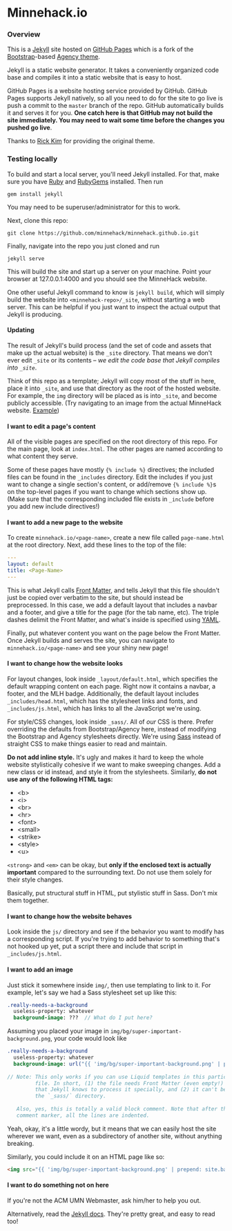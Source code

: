# Minnehack.io

### Overview

This is a [Jekyll](https://jekyllrb.com/) site hosted on
[GitHub Pages](https://pages.github.com/) which is a fork of the
[Bootstrap](http://getbootstrap.com/)-based
[Agency theme](https://github.com/y7kim/agency-jekyll-theme).

Jekyll is a static website generator. It takes a conveniently
organized code base and compiles it into a static website that is easy
to host. 

GitHub Pages is a website hosting service provided by GitHub. GitHub
Pages supports Jekyll natively, so all you need to do for the site to
go live is push a commit to the `master` branch of the repo. GitHub
automatically builds it and serves it for you. **One catch here is
that GitHub may not build the site immediately. You may need to wait
some time before the changes you pushed go live**.

Thanks to [Rick Kim](https://github.com/y7kim) for providing the
original theme.

### Testing locally

To build and start a local server, you'll need Jekyll installed.
For that, make sure you have [Ruby](https://www.ruby-lang.org/en/)
and [RubyGems](https://rubygems.org/pages/download) installed. Then
run

```shell
gem install jekyll
```

You may need to be superuser/administrator for this to work.

Next, clone this repo:

```shell
git clone https://github.com/minnehack/minnehack.github.io.git
```

Finally, navigate into the repo you just cloned and run

```shell
jekyll serve
```

This will build the site and start up a server on your machine. Point
your browser at 127.0.0.1:4000 and you should see the MinneHack website.

One other useful Jekyll command to know is `jekyll build`, which will
simply build the website into `<minnehack-repo>/_site`, without starting
a web server. This can be helpful if you just want to inspect the actual
output that Jekyll is producing.

#### Updating

The result of Jekyll's build process (and the set of code and assets
that make up the actual website) is the `_site` directory. That means
we don't ever edit `_site` or its contents – *we edit the code base
that Jekyll compiles into `_site`*.

Think of this repo as a template; Jekyll will copy most of the stuff
in here, place it into `_site`, and use that directory as the root of
the hosted website. For example, the `img` directory will be placed as
is into `_site`, and become publicly accessible. (Try navigating to an
image from the actual MinneHack
website. [Example](http://minnehack.io/img/mhlogo.png))

#### I want to edit a page's content

All of the visible pages are specified on the root directory of this repo.
For the main page, look at `index.html`. The other pages are named according
to what content they serve.

Some of these pages have mostly `{% include %}` directives; the included
files can be found in the `_includes` directory. Edit the includes if you
just want to change a single section's content, or add/remove `{% include %}`s
on the top-level pages if you want to change which sections show up. (Make sure
that the corresponding included file exists in `_include` before you
add new include directives!)

#### I want to add a new page to the website

To create `minnehack.io/<page-name>`, create a new file called `page-name.html`
at the root directory. Next, add these lines to the top of the file:

```yaml
---
layout: default
title: <Page-Name>
---
```

This is what Jekyll calls [Front Matter](https://jekyllrb.com/docs/frontmatter/),
and tells Jekyll that this file shouldn't just be copied over verbatim to the
site, but should instead be preprocessed. In this case, we add a default layout
that includes a navbar and a footer, and give a title for the page (for the
tab name, etc). The triple dashes delimit the Front Matter, and what's inside
is specified using [YAML](http://yaml.org/).

Finally, put whatever content you want on the page below the Front
Matter. Once Jekyll builds and serves the site, you can navigate to
`minnehack.io/<page-name>` and see your shiny new page!

#### I want to change how the website looks

For layout changes, look inside `_layout/default.html`, which
specifies the default wrapping content on each page. Right now it
contains a navbar, a footer, and the MLH badge. Additionally, the
default layout includes `_includes/head.html`, which has the
stylesheet links and fonts, and `_includes/js.html`, which has links
to all the JavaScript we're using.

For style/CSS changes, look inside `_sass/`. All of *our* CSS is there.
Prefer overriding the defaults from Bootstrap/Agency here, instead of
modifying the Bootstrap and Agency stylesheets directly. We're using
[Sass](http://sass-lang.com/) instead of straight CSS to make things
easier to read and maintain.

**Do not add inline style.** It's ugly and makes it hard to keep the whole
website stylistically cohesive if we want to make sweeping changes. Add a
new class or id instead, and style it from the stylesheets. Similarly,
**do not use any of the following HTML tags:**

+ \<b\>
+ \<i\>
+ \<br\>
+ \<hr\>
+ \<font\>
+ \<small\>
+ \<strike\>
+ \<style\>
+ \<u\>

`<strong>` and `<em>` can be okay, but **only if the enclosed text is
actually important** compared to the surrounding text. Do not use them
solely for their style changes.

Basically, put structural stuff in HTML, put stylistic stuff in Sass.
Don't mix them together.

#### I want to change how the website behaves

Look inside the `js/` directory and see if the behavior you want to modify
has a corresponding script. If you're trying to add behavior to something
that's not hooked up yet, put a script there and include that script in
`_includes/js.html`.

#### I want to add an image

Just stick it somewhere inside `img/`, then use templating to link to it.
For example, let's say we had a Sass stylesheet set up like this:

```sass
.really-needs-a-background
  useless-property: whatever
  background-image: ???  // What do I put here?
```

Assuming you placed your image in `img/bg/super-important-background.png`,
your code would look like

```sass
.really-needs-a-background
  useless-property: whatever
  background-image: url("{{ 'img/bg/super-important-background.png' | prepend: site.baseurl }}")
  
// Note: This only works if you can use Liquid templates in this particular
         file. In short, (1) the file needs Front Matter (even empty!) so
         that Jekyll knows to process it specially, and (2) it can't be in
         the `_sass/` directory.
         
   Also, yes, this is totally a valid block comment. Note that after the first
   comment marker, all the lines are indented.
```

Yeah, okay, it's a little wordy, but it means that we can easily host
the site wherever we want, even as a subdirectory of another site,
without anything breaking.

Similarly, you could include it on an HTML page like so:

```html
<img src="{{ 'img/bg/super-important-background.png' | prepend: site.baseurl }}"/>
```

#### I want to do something not on here

If you're not the ACM UMN Webmaster, ask him/her to help you out.

Alternatively, read the [Jekyll docs](https://jekyllrb.com/docs/home/). They're
pretty great, and easy to read too!

